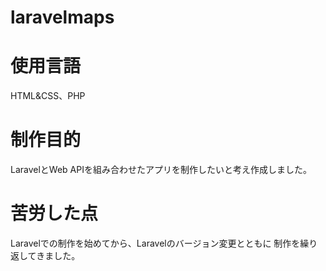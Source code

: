 # laravelmaps

# 使用言語
HTML&CSS、PHP

# 制作目的
LaravelとWeb APIを組み合わせたアプリを制作したいと考え作成しました。

# 苦労した点
Laravelでの制作を始めてから、Laravelのバージョン変更とともに
制作を繰り返してきました。
